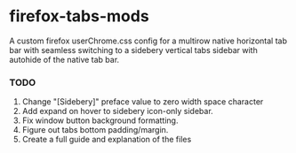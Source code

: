 # firefox-tabs-mods
A custom firefox userChrome.css config for a multirow native horizontal tab bar with seamless switching to a sidebery vertical tabs sidebar with autohide of the native tab bar.

### TODO
1. Change "[Sidebery]" preface value to zero width space character
1. Add expand on hover to sidebery icon-only sidebar.
1. Fix window button background formatting.
1. Figure out tabs bottom padding/margin.
1. Create a full guide and explanation of the files

